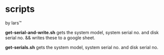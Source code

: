 # scripts
by lars™️


**get-serial-and-write.sh**    gets the system model, system serial no. and disk serial no. && writes these to a google sheet.

**get-serials.sh**    gets the system model, system serial no. and disk serial no.

